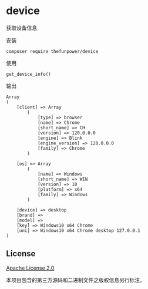 # device

获取设备信息

安装

~~~
composer require thefunpower/device
~~~


使用

~~~
get_device_info()
~~~

输出
~~~ 
Array
(
    [client] => Array
        (
            [type] => browser
            [name] => Chrome
            [short_name] => CH
            [version] => 120.0.0.0
            [engine] => Blink
            [engine_version] => 120.0.0.0
            [family] => Chrome
        )

    [os] => Array
        (
            [name] => Windows
            [short_name] => WIN
            [version] => 10
            [platform] => x64
            [family] => Windows
        )

    [device] => desktop
    [brand] => 
    [model] => 
    [key] => Windows10 x64 Chrome
    [uni] => Windows10 x64 Chrome desktop 127.0.0.1
)
~~~

## License

[Apache License 2.0](LICENSE)

本项目包含的第三方源码和二进制文件之版权信息另行标注。
